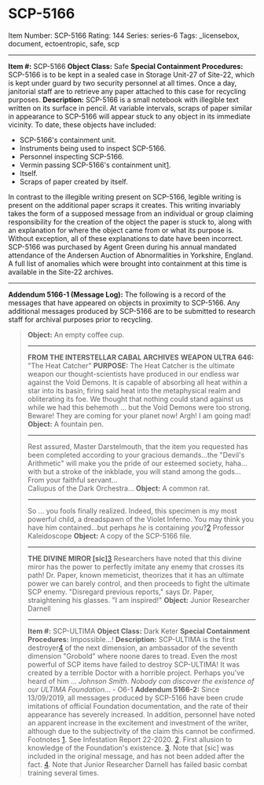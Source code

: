 # SCP-5166
Item Number: SCP-5166
Rating: 144
Series: series-6
Tags: _licensebox, document, ectoentropic, safe, scp

---

**Item #:** SCP-5166
**Object Class:** Safe
**Special Containment Procedures:** SCP-5166 is to be kept in a sealed case in Storage Unit-27 of Site-22, which is kept under guard by two security personnel at all times. Once a day, janitorial staff are to retrieve any paper attached to this case for recycling purposes.
**Description:** SCP-5166 is a small notebook with illegible text written on its surface in pencil.
At variable intervals, scraps of paper similar in appearance to SCP-5166 will appear stuck to any object in its immediate vicinity. To date, these objects have included:
  * SCP-5166's containment unit.
  * Instruments being used to inspect SCP-5166.
  * Personnel inspecting SCP-5166.
  * Vermin passing SCP-5166's containment unit[1](javascript:;).
  * Itself.
  * Scraps of paper created by itself.

In contrast to the illegible writing present on SCP-5166, legible writing is present on the additional paper scraps it creates. This writing invariably takes the form of a supposed message from an individual or group claiming responsibility for the creation of the object the paper is stuck to, along with an explanation for where the object came from or what its purpose is. Without exception, all of these explanations to date have been incorrect.
SCP-5166 was purchased by Agent Green during his annual mandated attendance of the Andersen Auction of Abnormalities in Yorkshire, England. A full list of anomalies which were brought into containment at this time is available in the Site-22 archives.
* * *
**Addendum 5166-1 (Message Log):**
The following is a record of the messages that have appeared on objects in proximity to SCP-5166. Any additional messages produced by SCP-5166 are to be submitted to research staff for archival purposes prior to recycling.
> **Object:** An empty coffee cup.
> * * *
> **FROM THE INTERSTELLAR CABAL ARCHIVES**
> **WEAPON ULTRA 646:** "The Heat Catcher"
> **PURPOSE:** The Heat Catcher is the ultimate weapon our thought-scientists have produced in our endless war against the Void Demons. It is capable of absorbing all heat within a star into its basin, firing said heat into the metaphysical realm and obliterating its foe.
> We thought that nothing could stand against us while we had this behemoth … but the Void Demons were too strong.
> Beware! They are coming for your planet now! Argh! I am going mad!
> **Object:** A fountain pen.
> * * *
> Rest assured, Master Darstelmouth, that the item you requested has been completed according to your gracious demands…the "Devil's Arithmetic" will make you the pride of our esteemed society, haha…with but a stroke of the inkblade, you will stand among the gods…
> From your faithful servant…  
>  Caliupus of the Dark Orchestra…
> **Object:** A common rat.
> * * *
> So … you fools finally realized. Indeed, this specimen is my most powerful child, a dreadspawn of the Violet Inferno. You may think you have him contained…but perhaps _he_ is containing _you_?[2](javascript:;)
> Professor Kaleidoscope
> **Object:** A copy of the SCP-5166 file.
> * * *
> **THE DIVINE MIROR [sic]**[3](javascript:;)
> Researchers have noted that this divine miror has the power to perfectly imitate any enemy that crosses its path! Dr. Paper, known memeticist, theorizes that it has an ultimate power we can barely control, and then proceeds to fight the ultimate SCP enemy.
> "Disregard previous reports," says Dr. Paper, straightening his glasses. "I am inspired!"
> **Object:** Junior Researcher Darnell
> * * *
> **Item #:** SCP-ULTIMA
> **Object Class:** Dark Keter
> **Special Containment Procedures:** Impossible…!
> **Description:** SCP-ULTIMA is the first destroyer[4](javascript:;) of the next dimension, an ambassador of the seventh dimension "Grobold" where noone dares to tread. Even the most powerful of SCP items have failed to destroy SCP-ULTIMA! It was created by a terrible Doctor with a horrible project. Perhaps you've heard of him … _Johnson Smith_.
> _Nobody can discover the existence of our ULTIMA Foundation…_ \- O6-1
**Addendum 5166-2:** Since 13/09/2019, all messages produced by SCP-5166 have been crude imitations of official Foundation documentation, and the rate of their appearance has severely increased. In addition, personnel have noted an apparent increase in the excitement and investment of the writer, although due to the subjectivity of the claim this cannot be confirmed.
Footnotes
[1](javascript:;). See Infestation Report 22-2020.
[2](javascript:;). First allusion to knowledge of the Foundation's existence.
[3](javascript:;). Note that [sic] was included in the original message, and has not been added after the fact.
[4](javascript:;). Note that Junior Researcher Darnell has failed basic combat training several times.